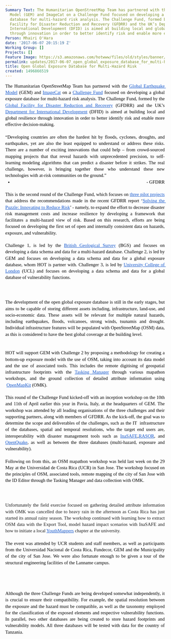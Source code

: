 ```yaml
---
Summary Text: The Humanitarian OpenStreetMap Team has partnered with the Global Earthquake
  Model (GEM) and ImageCat on a Challenge Fund focused on developing a global exposure
  database for multi-hazard risk analysis. The Challenge Fund, formed by the Global
  Facility for Disaster Reduction and Recovery (GFDRR) and the UK’s Department for
  International Development (DFID) is aimed at building local and global resilience
  through innovation in order to better identify risk and enable more effective decision-making.
Person: Mhairi O'Hara
date: '2017-06-07 20:15:19 Z'
Working Group: []
Projects: []
Feature Image: https://s3.amazonaws.com/hotwww/files/old/styles/banner/public/GED4ALL+-+Project+Overview.png
permalink: updates/2017-06-07_open_global_exposure_database_for_multi-hazard_risk
title: Open Global Exposure Database for Multi-Hazard Risk
created: 1496866519
---
```

<p style="line-height: 1.38; margin-top: 0pt; margin-bottom: 0pt; text-align: justify;" dir="ltr"><span style="font-size: 11pt; font-family: Calibri; color: #000000; background-color: transparent; font-weight: 400; font-style: normal; font-variant: normal; text-decoration: none; vertical-align: baseline; white-space: pre-wrap;">The Humanitarian OpenStreetMap Team has partnered with the </span><a style="text-decoration: none;" href="https://www.globalquakemodel.org/"><span style="font-size: 11pt; font-family: Calibri; color: #1155cc; background-color: transparent; font-weight: 400; font-style: normal; font-variant: normal; text-decoration: underline; vertical-align: baseline; white-space: pre-wrap;">Global Earthquake Model</span></a><span style="font-size: 11pt; font-family: Calibri; color: #000000; background-color: transparent; font-weight: 400; font-style: normal; font-variant: normal; text-decoration: none; vertical-align: baseline; white-space: pre-wrap;"> (GEM) and </span><a style="text-decoration: none;" href="http://www.imagecatinc.com/"><span style="font-size: 11pt; font-family: Calibri; color: #1155cc; background-color: transparent; font-weight: 400; font-style: normal; font-variant: normal; text-decoration: underline; vertical-align: baseline; white-space: pre-wrap;">ImageCat</span></a><span style="font-size: 11pt; font-family: Calibri; color: #000000; background-color: transparent; font-weight: 400; font-style: normal; font-variant: normal; text-decoration: none; vertical-align: baseline; white-space: pre-wrap;"> on a </span><a style="text-decoration: none;" href="https://www.gfdrr.org/challengefund"><span style="font-size: 11pt; font-family: Calibri; color: #1155cc; background-color: transparent; font-weight: 400; font-style: normal; font-variant: normal; text-decoration: underline; vertical-align: baseline; white-space: pre-wrap;">Challenge Fund</span></a><span style="font-size: 11pt; font-family: Calibri; color: #000000; background-color: transparent; font-weight: 400; font-style: normal; font-variant: normal; text-decoration: none; vertical-align: baseline; white-space: pre-wrap;"> focused on developing a global exposure database for multi-hazard risk analysis. The Challenge Fund, formed by the </span><a style="text-decoration: none;" href="https://www.gfdrr.org/"><span style="font-size: 11pt; font-family: Calibri; color: #1155cc; background-color: transparent; font-weight: 400; font-style: normal; font-variant: normal; text-decoration: underline; vertical-align: baseline; white-space: pre-wrap;">Global Facility for Disaster Reduction and Recovery</span></a><span style="font-size: 11pt; font-family: Calibri; color: #000000; background-color: transparent; font-weight: 400; font-style: normal; font-variant: normal; text-decoration: none; vertical-align: baseline; white-space: pre-wrap;"> (GFDRR) and the UK’s </span><a style="text-decoration: none;" href="https://www.gov.uk/government/organisations/department-for-international-development"><span style="font-size: 11pt; font-family: Calibri; color: #1155cc; background-color: transparent; font-weight: 400; font-style: normal; font-variant: normal; text-decoration: underline; vertical-align: baseline; white-space: pre-wrap;">Department for International Development</span></a><span style="font-size: 11pt; font-family: Calibri; color: #000000; background-color: transparent; font-weight: 400; font-style: normal; font-variant: normal; text-decoration: none; vertical-align: baseline; white-space: pre-wrap;"> (DFID) is aimed at building local and global resilience through innovation in order to better identify risk and enable more effective decision-making.</span></p><p style="line-height: 1.38; margin-top: 0pt; margin-bottom: 0pt; text-align: justify;" dir="ltr">&nbsp;</p><p style="line-height: 1.38; margin-top: 0pt; margin-bottom: 0pt; text-align: justify;" dir="ltr"><span style="font-size: 11pt; font-family: Calibri; color: #000000; background-color: transparent; font-weight: 400; font-style: normal; font-variant: normal; text-decoration: none; vertical-align: baseline; white-space: pre-wrap;">“Developing countries are often the hardest hit by floods, cyclones, droughts, and earthquakes, yet are also the least equipped to understand or address these risks. There are a number of exciting innovations that could help – from crowd-sourced mapping projects that that reveal hazards with unprecedented precision, to self-learning modeling algorithms that can predict a disaster before it strikes. The real challenge, however, is bringing together those who understand these new technologies with at-risk communities on the ground.”</span></p><ul style="margin-top: 0pt; margin-bottom: 0pt;"><li style="list-style-type: disc; font-size: 11pt; font-family: Calibri; color: #000000; background-color: transparent; font-weight: 400; font-style: normal; font-variant: normal; text-decoration: none; vertical-align: baseline;" dir="ltr"><p style="line-height: 1.38; margin-top: 0pt; margin-bottom: 0pt; text-align: right;" dir="ltr"><span style="font-size: 11pt; font-family: Calibri; color: #000000; background-color: transparent; font-weight: 400; font-style: normal; font-variant: normal; text-decoration: none; vertical-align: baseline; white-space: pre-wrap;">- GFDRR</span></p></li></ul><p style="line-height: 1.38; margin-top: 0pt; margin-bottom: 0pt; text-align: justify;" dir="ltr">&nbsp;</p><p style="line-height: 1.38; margin-top: 0pt; margin-bottom: 0pt; text-align: justify;" dir="ltr"><span style="font-size: 11pt; font-family: Calibri; color: #000000; background-color: transparent; font-weight: 400; font-style: normal; font-variant: normal; text-decoration: none; vertical-align: baseline; white-space: pre-wrap;">This is the second round of the Challenge Fund, which focuses on </span><a style="text-decoration: none;" href="https://www.gfdrr.org/cfsecondround"><span style="font-size: 11pt; font-family: Calibri; color: #1155cc; background-color: transparent; font-weight: 400; font-style: normal; font-variant: normal; text-decoration: underline; vertical-align: baseline; white-space: pre-wrap;">three pilot projects</span></a><span style="font-size: 11pt; font-family: Calibri; color: #000000; background-color: transparent; font-weight: 400; font-style: normal; font-variant: normal; text-decoration: none; vertical-align: baseline; white-space: pre-wrap;"> that address the recommendations made in the recent GFDRR report ‘</span><a style="text-decoration: none;" href="https://www.gfdrr.org/solving-the-puzzle-report"><span style="font-size: 11pt; font-family: Calibri; color: #1155cc; background-color: transparent; font-weight: 400; font-style: normal; font-variant: normal; text-decoration: underline; vertical-align: baseline; white-space: pre-wrap;">Solving the Puzzle: Innovating to Reduce Risk</span></a><span style="font-size: 11pt; font-family: Calibri; color: #000000; background-color: transparent; font-weight: 400; font-style: normal; font-variant: normal; text-decoration: none; vertical-align: baseline; white-space: pre-wrap;">’ - namely, to expand the effort to decrease disaster risk management costs and increase resilience by developing a framework that facilitates a multi-hazard view of risk. Based on this research, efforts are being focused on developing the first set of open and internally consistent data on hazards, exposure, and vulnerability.</span></p><p style="line-height: 1.38; margin-top: 0pt; margin-bottom: 0pt; text-align: justify;" dir="ltr">&nbsp;</p><p style="line-height: 1.38; margin-top: 0pt; margin-bottom: 0pt; text-align: justify;" dir="ltr"><span style="font-size: 11pt; font-family: Calibri; color: #000000; background-color: transparent; font-weight: 400; font-style: normal; font-variant: normal; text-decoration: none; vertical-align: baseline; white-space: pre-wrap;">Challenge 1, is led by the </span><a style="text-decoration: none;" href="http://www.bgs.ac.uk/"><span style="font-size: 11pt; font-family: Calibri; color: #1155cc; background-color: transparent; font-weight: 400; font-style: normal; font-variant: normal; text-decoration: underline; vertical-align: baseline; white-space: pre-wrap;">British Geological Survey</span></a><span style="font-size: 11pt; font-family: Calibri; color: #000000; background-color: transparent; font-weight: 400; font-style: normal; font-variant: normal; text-decoration: none; vertical-align: baseline; white-space: pre-wrap;"> (BGS) and focuses on developing a data schema and data for a multi-hazard database. Challenge 2, is led by GEM and focuses on developing a data schema and data for a global exposure database, whom HOT is partner with. Challenger 3, is led by </span><a style="text-decoration: none;" href="https://www.ucl.ac.uk/"><span style="font-size: 11pt; font-family: Calibri; color: #1155cc; background-color: transparent; font-weight: 400; font-style: normal; font-variant: normal; text-decoration: underline; vertical-align: baseline; white-space: pre-wrap;">University College of London</span></a><span style="font-size: 11pt; font-family: Calibri; color: #000000; background-color: transparent; font-weight: 400; font-style: normal; font-variant: normal; text-decoration: none; vertical-align: baseline; white-space: pre-wrap;"> (UCL) and focuses on developing a data schema and data for a global database of vulnerability functions. </span></p><p style="line-height: 1.38; margin-top: 0pt; margin-bottom: 0pt; text-align: justify;" dir="ltr">&nbsp;</p><p style="line-height: 1.38; margin-top: 0pt; margin-bottom: 0pt; text-align: justify;" dir="ltr"><span style="font-size: 11pt; font-family: Calibri; color: #000000; background-color: transparent; font-weight: 400; font-style: normal; font-variant: normal; text-decoration: none; vertical-align: baseline; white-space: pre-wrap;"><img style="border: none; transform: rotate(0.00rad); -webkit-transform: rotate(0.00rad);" src="https://lh3.googleusercontent.com/mWNOTEcDVpqU9kdyi22bsIVweagjWYSKMOtP5I8Jl-QRWucxcstnOAmEwnugwT3aRJ31E6yZ6fujAfiabfuQSGUiVdnFbHow6Y_u8lKQgOwEBmlfYJZi-BaCf_EW-mQJN4ZlnjTb" alt="" style="width:624px;height:217px"></span></p><p style="line-height: 1.38; margin-top: 0pt; margin-bottom: 0pt; text-align: justify;" dir="ltr">&nbsp;</p><p style="line-height: 1.38; margin-top: 0pt; margin-bottom: 0pt; text-align: justify;" dir="ltr"><span id="docs-internal-guid-0668a1df-842d-2ff1-aa2a-1d74190f4b87" style="font-weight: normal;"><span style="font-size: 11pt; font-family: Calibri; background-color: transparent; font-weight: 400; font-style: normal; font-variant-ligatures: normal; font-variant-caps: normal; white-space: pre-wrap;"><img style="border-width: initial; border-style: none; transform: rotate(0rad);" src="https://lh4.googleusercontent.com/BCohsnO7iRj78AjiZXy99LwdxxaxKRIsnTamscf9HHrtvTLxhBodVYKuQkk0gcM2jQrFiyurMfkXZtIAW0vqDnudmUsO7dHnrqIlmQk3wKEH6-8cVFgm8zTXMuqZdPG6j7SOElFn" alt="" style="width:624px;height:63px"></span></span></p><p style="line-height: 1.38; margin-top: 0pt; margin-bottom: 0pt; text-align: justify;" dir="ltr">&nbsp;</p><p style="line-height: 1.38; margin-top: 0pt; margin-bottom: 0pt; text-align: justify;" dir="ltr"><span style="font-size: 11pt; font-family: Calibri; color: #000000; background-color: transparent; font-weight: 400; font-style: normal; font-variant: normal; text-decoration: none; vertical-align: baseline; white-space: pre-wrap;">The development of the open global exposure database is still in the early stages, but aims to be capable of storing different assets including, infrastructure, land-use, and socio-economic data. These assets will be relevant for multiple natural hazards, including earthquakes, floods, volcanoes, strong winds, tsunamis and drought. Individual infrastructure features will be populated with OpenStreetMap (OSM) data, as this is considered to have the best global coverage at the building level.</span></p><p style="line-height: 1.38; margin-top: 0pt; margin-bottom: 0pt; text-align: justify;" dir="ltr">&nbsp;</p><p style="line-height: 1.38; margin-top: 0pt; margin-bottom: 0pt; text-align: justify;" dir="ltr"><span style="font-size: 11pt; font-family: Calibri; color: #000000; background-color: transparent; font-weight: 400; font-style: normal; font-variant: normal; text-decoration: none; vertical-align: baseline; white-space: pre-wrap;"><img style="border: none; transform: rotate(0.00rad); -webkit-transform: rotate(0.00rad);" src="https://lh5.googleusercontent.com/qZfiZnVJUYAIRnm4WIGjTGVrC_iTga6Y_CVkIQL31Ban8kxDuzknJF0oq6RqrJojjr-cLwH46f6Hma3O6I13wMQVsVQHUEcsBRqUQm3DWMVDJ0TQoOAxg0h0vP2mrO6m4gHGe93V" alt="" style="width:621px;height:203px"></span></p><p style="line-height: 1.38; margin-top: 0pt; margin-bottom: 0pt; text-align: justify;" dir="ltr">&nbsp;</p><p style="line-height: 1.38; margin-top: 0pt; margin-bottom: 0pt; text-align: justify;" dir="ltr"><span style="font-size: 11pt; font-family: Calibri; color: #000000; background-color: transparent; font-weight: 400; font-style: normal; font-variant: normal; text-decoration: none; vertical-align: baseline; white-space: pre-wrap;">HOT will support GEM with Challenge 2 by proposing a methodology for creating a bottom-up exposure model with the use of OSM, taking into account its data model and the use of associated tools. This includes the remote digitising of geospatial infrastructure footprints with the </span><a style="text-decoration: none;" href="http://tasks.hotosm.org/"><span style="font-size: 11pt; font-family: Calibri; color: #1155cc; background-color: transparent; font-weight: 400; font-style: normal; font-variant: normal; text-decoration: underline; vertical-align: baseline; white-space: pre-wrap;">Tasking Manager</span></a><span style="font-size: 11pt; font-family: Calibri; color: #000000; background-color: transparent; font-weight: 400; font-style: normal; font-variant: normal; text-decoration: none; vertical-align: baseline; white-space: pre-wrap;"> through various mapathon workshops, and the ground collection of detailed attribute information using &nbsp;</span><a style="text-decoration: none;" href="http://www.openmapkit.org/docs_walkthrough.html"><span style="font-size: 11pt; font-family: Calibri; color: #1155cc; background-color: transparent; font-weight: 400; font-style: normal; font-variant: normal; text-decoration: underline; vertical-align: baseline; white-space: pre-wrap;">OpenMapKit</span></a><span style="font-size: 11pt; font-family: Calibri; color: #000000; background-color: transparent; font-weight: 400; font-style: normal; font-variant: normal; text-decoration: none; vertical-align: baseline; white-space: pre-wrap;"> (OMK).</span></p><p style="line-height: 1.38; margin-top: 0pt; margin-bottom: 0pt; text-align: justify;" dir="ltr">&nbsp;</p><p style="line-height: 1.38; margin-top: 0pt; margin-bottom: 0pt; text-align: justify;" dir="ltr"><span style="font-size: 11pt; font-family: Calibri; color: #000000; background-color: transparent; font-weight: 400; font-style: normal; font-variant: normal; text-decoration: none; vertical-align: baseline; white-space: pre-wrap;">This round of the Challenge Fund kicked-off with an inception workshop on the 10th and 11th of April earlier this year in Pavia, Italy, at the headquarters of GEM. The workshop was attended by all leading organisations of the three challenges and their supporting partners, along with members of GFDRR. As the kick-off, the goal was to determine the scope and deliverables of the challenges, such as the IT &nbsp;infrastructure of the databases, spatial and temporal resolutions, who the target end users are, interoperability with disaster management tools such as </span><a style="text-decoration: none;" href="http://inasafe.org/"><span style="font-size: 11pt; font-family: Calibri; color: #1155cc; background-color: transparent; font-weight: 400; font-style: normal; font-variant: normal; text-decoration: underline; vertical-align: baseline; white-space: pre-wrap;">InaSAFE</span></a><span style="font-size: 11pt; font-family: Calibri; color: #000000; background-color: transparent; font-weight: 400; font-style: normal; font-variant: normal; text-decoration: none; vertical-align: baseline; white-space: pre-wrap;">,</span><a style="text-decoration: none;" href="http://www.rasor-project.eu/"><span style="font-size: 11pt; font-family: Calibri; color: #1155cc; background-color: transparent; font-weight: 400; font-style: normal; font-variant: normal; text-decoration: underline; vertical-align: baseline; white-space: pre-wrap;">RASOR</span></a><span style="font-size: 11pt; font-family: Calibri; color: #000000; background-color: transparent; font-weight: 400; font-style: normal; font-variant: normal; text-decoration: none; vertical-align: baseline; white-space: pre-wrap;">, and </span><a style="text-decoration: none;" href="https://www.globalquakemodel.org/openquake/about/"><span style="font-size: 11pt; font-family: Calibri; color: #1155cc; background-color: transparent; font-weight: 400; font-style: normal; font-variant: normal; text-decoration: underline; vertical-align: baseline; white-space: pre-wrap;">OpenQuake</span></a><span style="font-size: 11pt; font-family: Calibri; color: #000000; background-color: transparent; font-weight: 400; font-style: normal; font-variant: normal; text-decoration: none; vertical-align: baseline; white-space: pre-wrap;">, as well as between the three databases (multi-hazard, exposure and vulnerability).</span></p><p style="line-height: 1.38; margin-top: 0pt; margin-bottom: 0pt; text-align: justify;" dir="ltr">&nbsp;</p><p style="line-height: 1.38; margin-top: 0pt; margin-bottom: 0pt; text-align: justify;" dir="ltr"><span style="font-size: 11pt; font-family: Calibri; color: #000000; background-color: transparent; font-weight: 400; font-style: normal; font-variant: normal; text-decoration: none; vertical-align: baseline; white-space: pre-wrap;">Following on from this, an OSM mapathon workshop was held last week on the 29 May at the Universidad de Costa Rica (UCR) in San Jose. The workshop focused on the principles of OSM, associated tools, remote mapping of the city of San Jose with the ID Editor through the Tasking Manager and data collection with OMK.</span></p><p style="line-height: 1.38; margin-top: 0pt; margin-bottom: 0pt; text-align: justify;" dir="ltr">&nbsp;</p><p style="line-height: 1.38; margin-top: 0pt; margin-bottom: 0pt; text-align: justify;" dir="ltr">&nbsp;<img style="border: none; transform: rotate(0.00rad); -webkit-transform: rotate(0.00rad);" src="https://lh5.googleusercontent.com/2y17K5i3Ygxk7BKbiTHlHHQ7CFSBwtaHu7DOWUKCwEUs8cUkrcLlCq8sk8HCbNNgTnhlWwOmwRNrs-3vci4Z7m5IO8_wqG_MWWKmwcCBJg-qD51x0dQawcHx7qTGj7zsgsxCgZQ8" alt="" style="width:292px;height:218px">&nbsp; &nbsp; &nbsp;&nbsp;<img style="border: none; transform: rotate(0.00rad); -webkit-transform: rotate(0.00rad);" src="https://lh6.googleusercontent.com/k9JYB5dGGxihNnSg8JJQXH-pw9vh34Jl1RQuLOc1TbFuafHoCXES4-s2UPYSttmlHVcJ7Jmf4Lm7M5elhmpvJOmQG8bQFJy2vKLgRTTOjUeGRwd598-gYdCtG4Jct6fqElzUnrtm" alt="" style="width:292px;height:219px"></p><p style="line-height: 1.38; margin-top: 0pt; margin-bottom: 0pt; text-align: justify;" dir="ltr">&nbsp;</p><p style="line-height: 1.38; margin-top: 0pt; margin-bottom: 0pt; text-align: justify;" dir="ltr"><span style="font-size: 11pt; font-family: Calibri; background-color: transparent; font-weight: 400; font-style: normal; font-variant-ligatures: normal; font-variant-caps: normal; white-space: pre-wrap;">Unfortunately the field exercise focused on gathering detailed attribute information with OMK was cancelled due to heavy rain in the afternoon as Costa Rica has just started its annual rainy season. The workshop continued with learning how to extract OSM data with the Export Tool, model hazard impact scenarios with InaSAFE and how to initiate a local </span><a href="http://www.youthmappers.org/"><span style="font-size: 11pt; font-family: Calibri; color: #1155cc; background-color: transparent; font-weight: 400; font-style: normal; font-variant-ligatures: normal; font-variant-caps: normal; text-decoration-line: underline; white-space: pre-wrap;">YouthMappers</span></a><span style="font-size: 11pt; font-family: Calibri; background-color: transparent; font-weight: 400; font-style: normal; font-variant-ligatures: normal; font-variant-caps: normal; white-space: pre-wrap;"> chapter at the university.</span></p><p style="line-height: 1.38; margin-top: 0pt; margin-bottom: 0pt; text-align: justify;" dir="ltr">&nbsp;</p><p style="line-height: 1.38; margin-top: 0pt; margin-bottom: 0pt; text-align: justify;" dir="ltr"><span style="font-size: 11pt; font-family: Calibri; color: #000000; background-color: transparent; font-weight: 400; font-style: normal; font-variant: normal; text-decoration: none; vertical-align: baseline; white-space: pre-wrap;">The event was attended by UCR students and staff members, as well as participants from the Universidad Nacional de Costa Rica, Fundecor, GEM and the Municipality of the city of San Jose. We were also fortunate enough to be given a tour of the structural engineering facilities of the Lanname campus.</span></p><p style="line-height: 1.38; margin-top: 0pt; margin-bottom: 0pt; text-align: justify;" dir="ltr">&nbsp;</p><p style="line-height: 1.38; margin-top: 0pt; margin-bottom: 0pt; text-align: justify;" dir="ltr"><span style="font-size: 11pt; font-family: Calibri; color: #000000; background-color: transparent; font-weight: 400; font-style: normal; font-variant: normal; text-decoration: none; vertical-align: baseline; white-space: pre-wrap;"><img style="border: none; transform: rotate(0.00rad); -webkit-transform: rotate(0.00rad);" src="https://lh3.googleusercontent.com/SqAvCJ3-YsXxKBGTrfPvDyeZ1skZIC-Yqwz0N9YrM936uUcIXu5HuJimgO6kfxCebMZRZ8lbX6YDVBFedl8J3KgEjdrtexSCjlSgjcTudZIPbsS4r2oRWuUZ5_bwtYjqdqYUk8ss" alt="" style="width:624px;height:193px"></span></p><p style="line-height: 1.38; margin-top: 0pt; margin-bottom: 0pt; text-align: justify;" dir="ltr">&nbsp;</p><p style="line-height: 1.38; margin-top: 0pt; margin-bottom: 0pt; text-align: justify;" dir="ltr"><img style="border: none; transform: rotate(0.00rad); -webkit-transform: rotate(0.00rad);" src="https://lh3.googleusercontent.com/Y1IOzAYOToDYnPhZgaVolKWf0FZo_YFZYPS3w2Fwi8xfhnGXPLYEfcRSTDsDYjRYZuQD0WZf-5m31tMrQSxKkymIDytLNosn82apyr7iquYqgbPFwMJ8KJMXa60fYQuMElRyiN1D" alt="" style="width:278px;height:209px">&nbsp; &nbsp; &nbsp;<img style="border: none; transform: rotate(0.00rad); -webkit-transform: rotate(0.00rad);" src="https://lh3.googleusercontent.com/UXgB04Phz08_15JQRKEir9bbpjZiCDZJRnmxMnDrTAb3uj6IJ-GcM-AzRl_AfllUf6oJ-veAgSUw5hYmGLGB7WCBe02j435WZXaapN3JdxQ6tjZBPc5-uUEBGrtT_vIKtqMXSDI_" alt="" style="width:329px;height:209px">&nbsp;</p><p style="line-height: 1.38; margin-top: 0pt; margin-bottom: 0pt; text-align: justify;" dir="ltr">&nbsp;</p><p style="line-height: 1.38; margin-top: 0pt; margin-bottom: 0pt; text-align: justify;" dir="ltr"><span style="font-size: 11pt; font-family: Calibri; color: #000000; background-color: transparent; font-weight: 400; font-style: normal; font-variant: normal; text-decoration: none; vertical-align: baseline; white-space: pre-wrap;">Although the three Challenge Funds are being developed somewhat independently, it is crucial to ensure their compatibility. For example, the spatial resolution between the exposure and the hazard must be compatible, as well as the taxonomy employed for the classification of the exposed elements and respective vulnerability functions. In parallel, two other databases are being created to store hazard footprints and vulnerability models. All three databases will be tested with data for the country of Tanzania. </span></p><p>&nbsp;</p><p style="line-height: 1.38; margin-top: 0pt; margin-bottom: 0pt; text-align: center;" dir="ltr"><span style="font-size: 11pt; font-family: Calibri; color: #000000; background-color: transparent; font-weight: 400; font-style: normal; font-variant: normal; text-decoration: none; vertical-align: baseline; white-space: pre-wrap;"><img style="border: none; transform: rotate(0.00rad); -webkit-transform: rotate(0.00rad);" src="https://lh5.googleusercontent.com/QeOXNZArHOzx-MR437-ni9WdK0oMRuippuQsayL61uvrneAmMhpWgkpD_umfZkS9Rsy4sH2E0xnfPHYb1Rrmx51PYmheW4KJKwBPKrT4qTTgD8iYvYrUzYeGe9nzNgZ_VHCU0g6-" alt="" style="width:466px;height:482px"></span></p>

